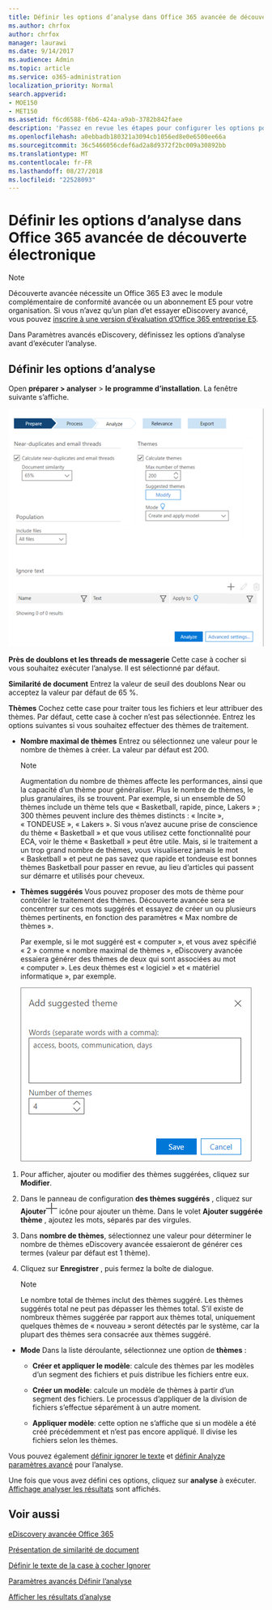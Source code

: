 ```yaml
---
title: Définir les options d’analyse dans Office 365 avancée de découverte électronique
ms.author: chrfox
author: chrfox
manager: laurawi
ms.date: 9/14/2017
ms.audience: Admin
ms.topic: article
ms.service: o365-administration
localization_priority: Normal
search.appverid:
- MOE150
- MET150
ms.assetid: f6cd6588-f6b6-424a-a9ab-3782b842faee
description: 'Passez en revue les étapes pour configurer les options pour le processus d’analyse d’Office 365 avancée eDiscovery, y compris près de doublons, les threads de messagerie et des thèmes.  '
ms.openlocfilehash: a0ebbadb180321a3094cb1056ed8e0e6500ee66a
ms.sourcegitcommit: 36c5466056cdef6ad2a8d9372f2bc009a30892bb
ms.translationtype: MT
ms.contentlocale: fr-FR
ms.lasthandoff: 08/27/2018
ms.locfileid: "22528093"
---
```

# <a name="set-analyze-options-in-office-365-advanced-ediscovery"></a>Définir les options d’analyse dans Office 365 avancée de découverte électronique

> [!NOTE]
> Découverte avancée nécessite un Office 365 E3 avec le module complémentaire de conformité avancée ou un abonnement E5 pour votre organisation. Si vous n’avez qu’un plan d’et essayer eDiscovery avancé, vous pouvez [inscrire à une version d’évaluation d’Office 365 entreprise E5](https://go.microsoft.com/fwlink/p/?LinkID=698279). 
  
Dans Paramètres avancés eDiscovery, définissez les options d’analyse avant d’exécuter l’analyse.
  
## <a name="set-analyze-options"></a>Définir les options d’analyse

Open **préparer \> analyser** \> **le programme d’installation**. La fenêtre suivante s’affiche.
  
![Options Définir l’analyse](media/c3ec7a92-8484-4812-b98c-aa3eb740e5b7.png)
  
 **Près de doublons et les threads de messagerie** Cette case à cocher si vous souhaitez exécuter l’analyse. Il est sélectionné par défaut. 
  
 **Similarité de document** Entrez la valeur de seuil des doublons Near ou acceptez la valeur par défaut de 65 %. 
  
 **Thèmes** Cochez cette case pour traiter tous les fichiers et leur attribuer des thèmes. Par défaut, cette case à cocher n’est pas sélectionnée. Entrez les options suivantes si vous souhaitez effectuer des thèmes de traitement.
  
- **Nombre maximal de thèmes** Entrez ou sélectionnez une valeur pour le nombre de thèmes à créer. La valeur par défaut est 200. 
    
    > [!NOTE]
    > Augmentation du nombre de thèmes affecte les performances, ainsi que la capacité d’un thème pour généraliser. Plus le nombre de thèmes, le plus granulaires, ils se trouvent. Par exemple, si un ensemble de 50 thèmes include un thème tels que « Basketball, rapide, pince, Lakers » ; 300 thèmes peuvent inclure des thèmes distincts : « Incite », « TONDEUSE », « Lakers ». Si vous n’avez aucune prise de conscience du thème « Basketball » et que vous utilisez cette fonctionnalité pour ECA, voir le thème « Basketball » peut être utile. Mais, si le traitement a un trop grand nombre de thèmes, vous visualiserez jamais le mot « Basketball » et peut ne pas savez que rapide et tondeuse est bonnes thèmes Basketball pour passer en revue, au lieu d’articles qui passent sur démarre et utilisés pour cheveux. 
  
- **Thèmes suggérés** Vous pouvez proposer des mots de thème pour contrôler le traitement des thèmes. Découverte avancée sera se concentrer sur ces mots suggérés et essayez de créer un ou plusieurs thèmes pertinents, en fonction des paramètres « Max nombre de thèmes ». 
    
    Par exemple, si le mot suggéré est « computer », et vous avez spécifié « 2 » comme « nombre maximal de thèmes », eDiscovery avancée essaiera générer des thèmes de deux qui sont associées au mot « computer ». Les deux thèmes est « logiciel » et « matériel informatique », par exemple. 
    
    ![Ajouter une suggestion de thème](media/06e9ffd3-a76c-423b-b450-9e465eb9a02f.png)
  
1. Pour afficher, ajouter ou modifier des thèmes suggérées, cliquez sur **Modifier**.
    
2. Dans le panneau de configuration **des thèmes suggérés** , cliquez sur **Ajouter**![icône Ajouter](media/c2dd8b3a-5a22-412c-a7fa-143f5b2b5612.png) icône pour ajouter un thème. Dans le volet **Ajouter suggérée thème** , ajoutez les mots, séparés par des virgules. 
    
3. Dans **nombre de thèmes**, sélectionnez une valeur pour déterminer le nombre de thèmes eDiscovery avancée essaieront de générer ces termes (valeur par défaut est 1 thème).
    
4. Cliquez sur **Enregistrer** , puis fermez la boîte de dialogue. 
    
    > [!NOTE]
    > Le nombre total de thèmes inclut des thèmes suggéré. Les thèmes suggérés total ne peut pas dépasser les thèmes total. S’il existe de nombreux thèmes suggérée par rapport aux thèmes total, uniquement quelques thèmes de « nouveau » seront détectés par le système, car la plupart des thèmes sera consacrée aux thèmes suggéré. 
  
- **Mode** Dans la liste déroulante, sélectionnez une option de **thèmes** : 
    
  - **Créer et appliquer le modèle**: calcule des thèmes par les modèles d’un segment des fichiers et puis distribue les fichiers entre eux.
    
  - **Créer un modèle**: calcule un modèle de thèmes à partir d’un segment des fichiers. Le processus d’appliquer de la division de fichiers s’effectue séparément à un autre moment.
    
  - **Appliquer modèle**: cette option ne s’affiche que si un modèle a été créé précédemment et n’est pas encore appliqué. Il divise les fichiers selon les thèmes.
    
Vous pouvez également [définir ignorer le texte](set-ignore-text-in-advanced-ediscovery.md) et [définir Analyze paramètres avancé](set-analyze-advanced-settings-in-advanced-ediscovery.md) pour l’analyse. 
  
Une fois que vous avez défini ces options, cliquez sur **analyse** à exécuter. [Affichage analyser les résultats](view-analyze-results-in-advanced-ediscovery.md) sont affichés. 
  
## <a name="see-also"></a>Voir aussi

[eDiscovery avancée Office 365](office-365-advanced-ediscovery.md)
  
[Présentation de similarité de document](understand-document-similarity-in-advanced-ediscovery.md)
  
[Définir le texte de la case à cocher Ignorer](set-ignore-text-in-advanced-ediscovery.md)
  
[Paramètres avancés Définir l’analyse](set-analyze-advanced-settings-in-advanced-ediscovery.md)
  
[Afficher les résultats d’analyse](view-analyze-results-in-advanced-ediscovery.md)

